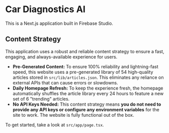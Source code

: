 # Car Diagnostics AI

This is a Next.js application built in Firebase Studio.

## Content Strategy

This application uses a robust and reliable content strategy to ensure a fast, engaging, and always-available experience for users.

- **Pre-Generated Content:** To ensure 100% reliability and lightning-fast speed, this website uses a pre-generated library of 54 high-quality articles stored in `src/lib/articles.json`. This eliminates any reliance on external APIs that can cause errors or slowdowns.
- **Daily Homepage Refresh:** To keep the experience fresh, the homepage automatically shuffles the article library every 24 hours to feature a new set of 6 "trending" articles.
- **No API Keys Needed:** This content strategy means **you do not need to provide any API keys or configure any environment variables** for the site to work. The website is fully functional out of the box.

To get started, take a look at `src/app/page.tsx`.

